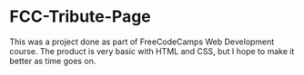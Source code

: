 # FCC-Tribute-Page
This was a project done as part of FreeCodeCamps Web Development course.
The product is very basic with HTML and CSS, but I hope to make it better as time goes on.